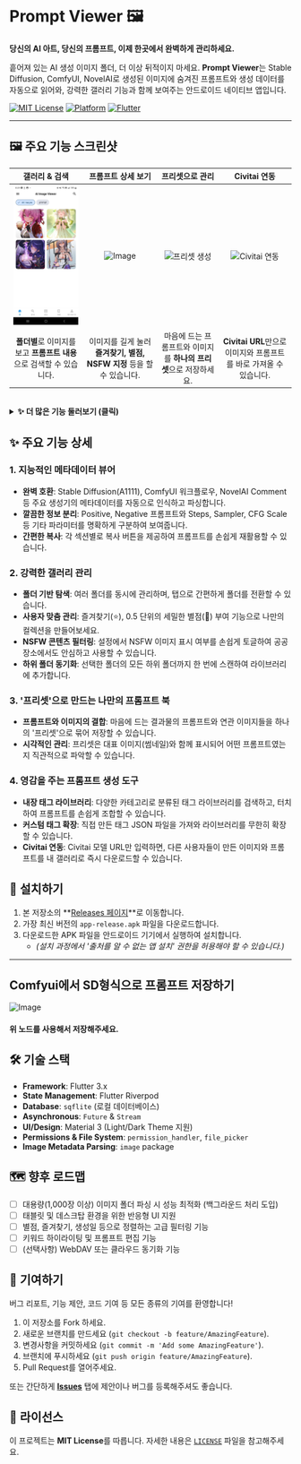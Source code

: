 # Prompt Viewer 🖼️

**당신의 AI 아트, 당신의 프롬프트, 이제 한곳에서 완벽하게 관리하세요.**

흩어져 있는 AI 생성 이미지 폴더, 더 이상 뒤적이지 마세요. **Prompt Viewer**는 Stable Diffusion, ComfyUI, NovelAI로 생성된 이미지에 숨겨진 프롬프트와 생성 데이터를 자동으로 읽어와, 강력한 갤러리 기능과 함께 보여주는 안드로이드 네이티브 앱입니다.

[![MIT License](https://img.shields.io/badge/License-MIT-blue.svg)](LICENSE)
[![Platform](https://img.shields.io/badge/Platform-Android-green.svg)](#)
[![Flutter](https://img.shields.io/badge/Made%20with-Flutter-blue.svg)](https://flutter.dev)

---


## 🖼️ 주요 기능 스크린샷

| 갤러리 & 검색 | 프롬프트 상세 보기 | 프리셋으로 관리 | Civitai 연동 |
| :---: | :---: | :---: | :---: |
| ![홈 화면](example_images/home.jpg)| ![Image](https://github.com/user-attachments/assets/1d37c905-5168-4e94-818a-1f14a0311e56) | ![프리셋 생성](https://github.com/user-attachments/assets/051667f8-5674-4204-b97c-24f64c01c901) | ![Civitai 연동](https://github.com/user-attachments/assets/54f2bcd4-4055-4b9b-ab09-c6e825d36f03) |
| **폴더별**로 이미지를 보고 **프롬프트 내용**으로 검색할 수 있습니다. | 이미지를 길게 눌러 **즐겨찾기, 별점, NSFW 지정** 등을 할 수 있습니다. | 마음에 드는 프롬프트와 이미지를 **하나의 프리셋**으로 저장하세요. | **Civitai URL**만으로 이미지와 프롬프트를 바로 가져올 수 있습니다. |

<br>

<details>
<summary><strong>✨ 더 많은 기능 둘러보기 (클릭)</strong></summary>
<br>
<table>
  <tr>
    <td align="center"><strong>프롬프트 생성</strong></td>
    <td align="center"><strong>마이페이지</strong></td>
    <td align="center"><strong>상세 설정</strong></td>
    <td align="center"><strong>태그 라이브러리</strong></td>
  </tr>
  <tr>
    <td align="center"><img src="https://github.com/user-attachments/assets/20ef7a5c-04a3-489c-b502-9a0bf9837dc7" width="200"></td>
    <td align="center"><img src="https://github.com/user-attachments/assets/51591bf8-a47c-4540-95e0-5f4ef2c63f04" width="200"></td>
    <td align="center"><img src="https://github.com/user-attachments/assets/8312cb25-7679-4c48-be8d-34b27cde2157" width="200"></td>
    <td align="center"><img src="https://github.com/user-attachments/assets/023e4a91-6ce5-4805-b7ca-0da4b3fbb796" width="200"></td>
  </tr>
</table>
</details>

## ✨ 주요 기능 상세

### 1. 지능적인 메타데이터 뷰어
- **완벽 호환**: Stable Diffusion(A1111), ComfyUI 워크플로우, NovelAI Comment 등 주요 생성기의 메타데이터를 자동으로 인식하고 파싱합니다.
- **깔끔한 정보 분리**: Positive, Negative 프롬프트와 Steps, Sampler, CFG Scale 등 기타 파라미터를 명확하게 구분하여 보여줍니다.
- **간편한 복사**: 각 섹션별로 복사 버튼을 제공하여 프롬프트를 손쉽게 재활용할 수 있습니다.

### 2. 강력한 갤러리 관리
- **폴더 기반 탐색**: 여러 폴더를 동시에 관리하며, 탭으로 간편하게 폴더를 전환할 수 있습니다.
- **사용자 맞춤 관리**: 즐겨찾기(⭐), 0.5 단위의 세밀한 별점(🌟) 부여 기능으로 나만의 컬렉션을 만들어보세요.
- **NSFW 콘텐츠 필터링**: 설정에서 NSFW 이미지 표시 여부를 손쉽게 토글하여 공공장소에서도 안심하고 사용할 수 있습니다.
- **하위 폴더 동기화**: 선택한 폴더의 모든 하위 폴더까지 한 번에 스캔하여 라이브러리에 추가합니다.

### 3. '프리셋'으로 만드는 나만의 프롬프트 북
- **프롬프트와 이미지의 결합**: 마음에 드는 결과물의 프롬프트와 연관 이미지들을 하나의 '프리셋'으로 묶어 저장할 수 있습니다.
- **시각적인 관리**: 프리셋은 대표 이미지(썸네일)와 함께 표시되어 어떤 프롬프트였는지 직관적으로 파악할 수 있습니다.

### 4. 영감을 주는 프롬프트 생성 도구
- **내장 태그 라이브러리**: 다양한 카테고리로 분류된 태그 라이브러리를 검색하고, 터치하여 프롬프트를 손쉽게 조합할 수 있습니다.
- **커스텀 태그 확장**: 직접 만든 태그 JSON 파일을 가져와 라이브러리를 무한히 확장할 수 있습니다.
- **Civitai 연동**: Civitai 모델 URL만 입력하면, 다른 사용자들이 만든 이미지와 프롬프트를 내 갤러리로 즉시 다운로드할 수 있습니다.

## 🚀 설치하기

1.  본 저장소의 **[Releases 페이지](https://github.com/squirrel765/Prompt_Viewer/releases)**로 이동합니다.
2.  가장 최신 버전의 `app-release.apk` 파일을 다운로드합니다.
3.  다운로드한 APK 파일을 안드로이드 기기에서 실행하여 설치합니다.
    - _(설치 과정에서 '출처를 알 수 없는 앱 설치' 권한을 허용해야 할 수 있습니다.)_

---
## Comfyui에서 SD형식으로 프롬프트 저장하기
<img width="326" height="839" alt="Image" src="https://github.com/user-attachments/assets/98e1e2bc-239e-40d9-a683-db0361e6a50a" /><br> 

#### 위 노드를 사용해서 저장해주세요.

## 🛠️ 기술 스택

-   **Framework**: Flutter 3.x
-   **State Management**: Flutter Riverpod
-   **Database**: `sqflite` (로컬 데이터베이스)
-   **Asynchronous**: `Future` & `Stream`
-   **UI/Design**: Material 3 (Light/Dark Theme 지원)
-   **Permissions & File System**: `permission_handler`, `file_picker`
-   **Image Metadata Parsing**: `image` package

## 🗺️ 향후 로드맵

-   [ ] 대용량(1,000장 이상) 이미지 폴더 파싱 시 성능 최적화 (백그라운드 처리 도입)
-   [ ] 태블릿 및 데스크탑 환경을 위한 반응형 UI 지원
-   [ ] 별점, 즐겨찾기, 생성일 등으로 정렬하는 고급 필터링 기능
-   [ ] 키워드 하이라이팅 및 프롬프트 편집 기능
-   [ ] (선택사항) WebDAV 또는 클라우드 동기화 기능

## 🤝 기여하기

버그 리포트, 기능 제안, 코드 기여 등 모든 종류의 기여를 환영합니다!
1.  이 저장소를 Fork 하세요.
2.  새로운 브랜치를 만드세요 (`git checkout -b feature/AmazingFeature`).
3.  변경사항을 커밋하세요 (`git commit -m 'Add some AmazingFeature'`).
4.  브랜치에 푸시하세요 (`git push origin feature/AmazingFeature`).
5.  Pull Request를 열어주세요.

또는 간단하게 **[Issues](https://github.com/squirrel765/Prompt_Viewer/issues)** 탭에 제안이나 버그를 등록해주셔도 좋습니다.

## 📄 라이선스

이 프로젝트는 **MIT License**를 따릅니다. 자세한 내용은 [`LICENSE`](LICENSE) 파일을 참고해주세요.